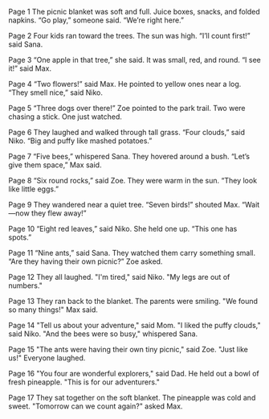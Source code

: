Page 1
  The picnic blanket was soft and full.
Juice boxes, snacks, and folded napkins.
“Go play,” someone said. “We’re right here.”

Page 2
  Four kids ran toward the trees.
The sun was high.
“I’ll count first!” said Sana.

Page 3
  “One apple in that tree,” she said.
It was small, red, and round.
“I see it!” said Max.

Page 4
  “Two flowers!” said Max.
He pointed to yellow ones near a log.
“They smell nice,” said Niko.

Page 5
  “Three dogs over there!”
Zoe pointed to the park trail.
Two were chasing a stick. One just watched.

Page 6
  They laughed and walked through tall grass.
“Four clouds,” said Niko.
“Big and puffy like mashed potatoes.”

Page 7
  “Five bees,” whispered Sana.
They hovered around a bush.
“Let’s give them space,” Max said.

Page 8
  “Six round rocks,” said Zoe.
They were warm in the sun.
“They look like little eggs.”

Page 9
  They wandered near a quiet tree.
“Seven birds!” shouted Max.
“Wait—now they flew away!”

Page 10
“Eight red leaves,” said Niko.
She held one up.
“This one has spots.”

Page 11
“Nine ants,” said Sana.
They watched them carry something small.
“Are they having their own picnic?” Zoe asked.

Page 12
They all laughed.
"I'm tired," said Niko.
"My legs are out of numbers."

Page 13
They ran back to the blanket.
The parents were smiling.
"We found so many things!" Max said.

Page 14
"Tell us about your adventure," said Mom.
"I liked the puffy clouds," said Niko.
"And the bees were so busy," whispered Sana.

Page 15
"The ants were having their own tiny picnic," said Zoe.
"Just like us!"
Everyone laughed.

Page 16
"You four are wonderful explorers," said Dad.
He held out a bowl of fresh pineapple.
"This is for our adventurers."

Page 17
They sat together on the soft blanket.
The pineapple was cold and sweet.
"Tomorrow can we count again?" asked Max.